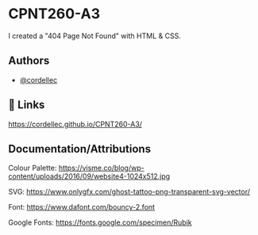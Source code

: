 # CPNT260-A3

I created a "404 Page Not Found" with HTML & CSS. 

## Authors

- [@cordellec](https://www.github.com/cordellec)


## 🔗 Links

https://cordellec.github.io/CPNT260-A3/
## Documentation/Attributions

Colour Palette: https://visme.co/blog/wp-content/uploads/2016/09/website4-1024x512.jpg

SVG: https://www.onlygfx.com/ghost-tattoo-png-transparent-svg-vector/

Font: https://www.dafont.com/bouncy-2.font

Google Fonts: https://fonts.google.com/specimen/Rubik


